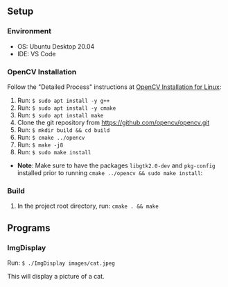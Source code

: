 ## Setup
### Environment

- OS: Ubuntu Desktop 20.04
- IDE: VS Code

### OpenCV Installation

Follow the "Detailed Process" instructions at [OpenCV Installation for Linux](https://docs.opencv.org/4.5.1/d7/d9f/tutorial_linux_install.html):
1. Run: `$ sudo apt install -y g++`
2. Run: `$ sudo apt install -y cmake`
3. Run: `$ sudo apt install make`
4. Clone the git repository from https://github.com/opencv/opencv.git
5. Run: `$ mkdir build && cd build`
6. Run: `$ cmake ../opencv`
7. Run: `$ make -j8`
8. Run: `$ sudo make install`
- **Note**: Make sure to have the packages `libgtk2.0-dev` and `pkg-config` installed prior to running `cmake ../opencv && sudo make install`:

### Build

1. In the project root directory, run: `cmake . && make`

## Programs

### ImgDisplay

Run: `$ ./ImgDisplay images/cat.jpeg`

This will display a picture of a cat.